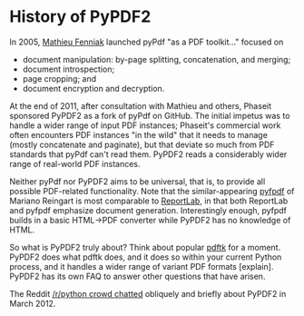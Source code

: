 # History of PyPDF2

In 2005, [Mathieu Fenniak] launched pyPdf "as a PDF toolkit..."
focused on

-   document manipulation: by-page splitting, concatenation, and
    merging;
-   document introspection;
-   page cropping; and
-   document encryption and decryption.

At the end of 2011, after consultation with Mathieu and others, Phaseit
sponsored PyPDF2 as a fork of pyPdf on GitHub. The initial impetus was
to handle a wider range of input PDF instances; Phaseit\'s commercial
work often encounters PDF instances \"in the wild\" that it needs to
manage (mostly concatenate and paginate), but that deviate so much from
PDF standards that pyPdf can\'t read them. PyPDF2 reads a considerably
wider range of real-world PDF instances.

Neither pyPdf nor PyPDF2 aims to be universal, that is, to provide all
possible PDF-related functionality. Note that the similar-appearing
[pyfpdf] of Mariano Reingart is most comparable to [ReportLab], in that
both ReportLab and pyfpdf emphasize document generation. Interestingly
enough, pyfpdf builds in a basic HTML→PDF converter while PyPDF2 has no
knowledge of HTML.

So what is PyPDF2 truly about? Think about popular [pdftk] for a moment.
PyPDF2 does what pdftk does, and it does so within your current Python
process, and it handles a wider range of variant PDF formats
\[explain\]. PyPDF2 has its own FAQ to answer other questions that have
arisen.

The Reddit [/r/python crowd chatted] obliquely and briefly about PyPDF2
in March 2012.

  [Mathieu Fenniak]: https://mathieu.fenniak.net/
  [pyfpdf]: https://github.com/reingart/pyfpdf
  [ReportLab]: https://www.reportlab.com/software/opensource/rl-toolkit/
  [pdftk]: https://www.pdflabs.com/tools/pdftk-the-pdf-toolkit/https://www.pdflabs.com/tools/pdftk-the-pdf-toolkit/
  [/r/python crowd chatted]: https://www.reddit.com/r/Python/comments/qsvfm/pypdf2_updates_pypdf_pypdf2_is_an_opensource/
